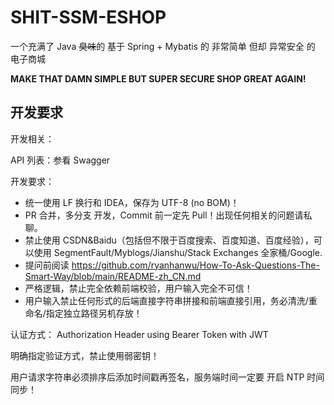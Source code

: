 # SHIT-SSM-ESHOP

一个充满了 Java <del>臭味</del>的 基于 Spring + Mybatis 的 非常简单 但却 异常安全 的 电子商城

**MAKE THAT DAMN SIMPLE BUT SUPER SECURE SHOP GREAT AGAIN!**

## 开发要求

开发相关：

API 列表：参看 Swagger

开发要求：

- 统一使用 LF 换行和 IDEA，保存为 UTF-8 (no BOM)！
- PR 合并，多分支 开发，Commit 前一定先 Pull！出现任何相关的问题请私聊。
- 禁止使用 CSDN&Baidu（包括但不限于百度搜索、百度知道、百度经验），可以使用 SegmentFault/Myblogs/Jianshu/Stack Exchanges 全家桶/Google.
- 提问前阅读 https://github.com/ryanhanwu/How-To-Ask-Questions-The-Smart-Way/blob/main/README-zh_CN.md
- 严格逻辑，禁止完全依赖前端校验，用户输入完全不可信！
- 用户输入禁止任何形式的后端直接字符串拼接和前端直接引用，务必清洗/重命名/指定独立路径另机存放！

认证方式： Authorization Header using Bearer Token with JWT

明确指定验证方式，禁止使用弱密钥！

用户请求字符串必须排序后添加时间戳再签名，服务端时间一定要 开启 NTP 时间同步！
